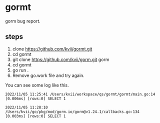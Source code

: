 # gormt

gorm bug report.

## steps

1. clone https://github.com/kvii/gormt.git
2. cd gormt
3. git clone https://github.com/kvii/gorm.git gorm
4. cd gormt
5. go run .
6. Remove go.work file and try again.

You can see some log like this.

``` shell
2022/11/05 11:25:41 /Users/kvii/workspace/qs/gormt/gormt/main.go:14
[0.006ms] [rows:0] SELECT 1

2022/11/05 11:28:10 /Users/kvii/go/pkg/mod/gorm.io/gorm@v1.24.1/callbacks.go:134
[0.003ms] [rows:0] SELECT 1
```